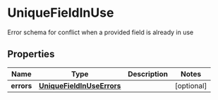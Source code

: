 

# UniqueFieldInUse

Error schema for conflict when a provided field is already in use
## Properties

Name | Type | Description | Notes
------------ | ------------- | ------------- | -------------
**errors** | [**UniqueFieldInUseErrors**](UniqueFieldInUseErrors.md) |  |  [optional]



